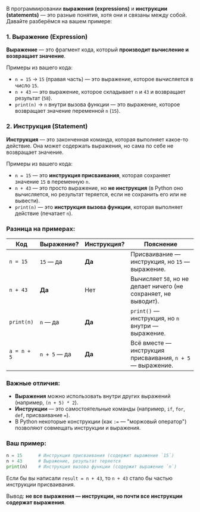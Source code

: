 В программировании **выражения (expressions)** и **инструкции (statements)** — это разные понятия, хотя они и связаны между собой. Давайте разберёмся на вашем примере:

### 1. **Выражение (Expression)**  
**Выражение** — это фрагмент кода, который **производит вычисление и возвращает значение**.  

Примеры из вашего кода:  
- `n = 15` → `15` (правая часть) — это выражение, которое вычисляется в число `15`.  
- `n + 43` — это выражение, которое складывает `n` и `43` и возвращает результат (`58`).  
- `print(n)` → `n` внутри вызова функции — это выражение, которое возвращает значение переменной `n` (`15`).  

### 2. **Инструкция (Statement)**  
**Инструкция** — это законченная команда, которая выполняет какое-то действие. Она может содержать выражения, но сама по себе не возвращает значение.  

Примеры из вашего кода:  
- `n = 15` — это **инструкция присваивания**, которая сохраняет значение `15` в переменную `n`.  
- `n + 43` — это просто выражение, но **не инструкция** (в Python оно вычисляется, но результат теряется, если не сохранить его или не вывести).  
- `print(n)` — это **инструкция вызова функции**, которая выполняет действие (печатает `n`).  

### Разница на примерах:
| Код         | Выражение? | Инструкция? | Пояснение |
|-------------|------------|-------------|-----------|
| `n = 15`    | `15` — да  | **Да**      | Присваивание — инструкция, но `15` — выражение. |
| `n + 43`    | **Да**     | Нет         | Вычисляет `58`, но не делает ничего (не сохраняет, не выводит). |
| `print(n)`  | `n` — да   | **Да**      | `print()` — инструкция, но `n` внутри — выражение. |
| `a = n + 5` | `n + 5` — да | **Да**     | Всё вместе — инструкция присваивания, `n + 5` — выражение. |

### Важные отличия:
- **Выражения** можно использовать внутри других выражений (например, `(n + 5) * 2`).  
- **Инструкции** — это самостоятельные команды (например, `if`, `for`, `def`, присваивание `=`).  
- В Python некоторые конструкции (как `:=` — "моржовый оператор") позволяют совмещать инструкции и выражения.  

### Ваш пример:
```python
n = 15      # Инструкция присваивания (содержит выражение `15`)
n + 43      # Выражение, результат теряется
print(n)    # Инструкция вызова функции (содержит выражение `n`)
```
Если бы вы написали `result = n + 43`, то `n + 43` стало бы частью инструкции присваивания.  

Вывод: **не все выражения — инструкции, но почти все инструкции содержат выражения**.